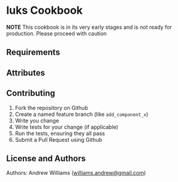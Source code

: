 luks Cookbook
=============

**NOTE** This cookbook is in its very early stages and is not ready for 
production. Please proceed with caution

Requirements
------------

Attributes
----------

Contributing
------------
1. Fork the repository on Github
2. Create a named feature branch (like `add_component_x`)
3. Write you change
4. Write tests for your change (if applicable)
5. Run the tests, ensuring they all pass
6. Submit a Pull Request using Github

License and Authors
-------------------
Authors: Andrew Williams (williams.andrew@gmail.com)

